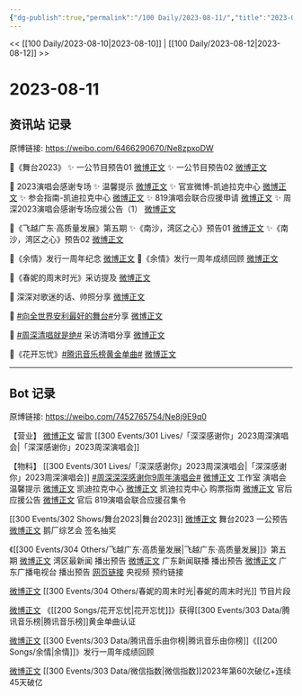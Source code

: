 ```yaml
---
{"dg-publish":true,"permalink":"/100 Daily/2023-08-11/","title":"2023-08-11","created":"2023-08-12T23:33:39.319+08:00","updated":"2023-08-25T13:00:45.936+08:00"}
---
```



<< [[100 Daily/2023-08-10\|2023-08-10]] | [[100 Daily/2023-08-12\|2023-08-12]] >>

# 2023-08-11

## 资讯站 记录

原博链接: https://weibo.com/6466290670/Ne8zpxoDW

🌟《舞台2023》
✨ 一公节目预告01 [微博正文](https://weibo.com/6466290670/4933520374372129)
✨ 一公节目预告02 [微博正文](https://weibo.com/6466290670/4933526480228303)

🌟 2023演唱会感谢专场
✨ 温馨提示 [微博正文](https://weibo.com/6466290670/4933676255675285)
✨ 官宣微博-凯迪拉克中心 [微博正文](https://weibo.com/6466290670/4933528669919449)
✨ 参会指南-凯迪拉克中心 [微博正文](https://weibo.com/6466290670/4933604172107047)
✨ 819演唱会联合应援申请 [微博正文](https://weibo.com/6466290670/4933693942537585)
✨ 周深2023演唱会感谢专场应援公告（1）
[微博正文](https://weibo.com/6466290670/4933602321632837)

🌟《飞越广东·高质量发展》第五期
✨《南沙，湾区之心》预告01 [微博正文](https://weibo.com/6466290670/4933635281260170)
✨《南沙，湾区之心》预告02 [微博正文](https://weibo.com/6466290670/4933682407678199)

🌟《余情》发行一周年纪念 [微博正文](https://weibo.com/6466290670/4933519916668346)
🌟《余情》发行一周年成绩回顾 [微博正文](https://weibo.com/6466290670/4933511625050640)

🌟《春妮的周末时光》采访提及 [微博正文](https://weibo.com/6466290670/4933655758373319)

🌟 深深对歌迷的话、帅照分享 [微博正文](https://weibo.com/6466290670/4933556410780789)

🌟 [#向全世界安利最好的舞台#](https://s.weibo.com/weibo?q=%23%E5%90%91%E5%85%A8%E4%B8%96%E7%95%8C%E5%AE%89%E5%88%A9%E6%9C%80%E5%A5%BD%E7%9A%84%E8%88%9E%E5%8F%B0%23)分享
[微博正文](https://weibo.com/6466290670/4933555743883894)

🌟 [#周深清唱就是绝#](https://s.weibo.com/weibo?q=%23%E5%91%A8%E6%B7%B1%E6%B8%85%E5%94%B1%E5%B0%B1%E6%98%AF%E7%BB%9D%23) 采访清唱分享
[微博正文](https://weibo.com/6466290670/4933556810288225)

🌟《花开忘忧》[#腾讯音乐榜黄金单曲#](https://s.weibo.com/weibo?q=%23%E8%85%BE%E8%AE%AF%E9%9F%B3%E4%B9%90%E6%A6%9C%E9%BB%84%E9%87%91%E5%8D%95%E6%9B%B2%23)
[微博正文](https://weibo.com/6466290670/4933553404250184)

---
## Bot 记录

原博链接: https://weibo.com/7452765754/Ne8j9E9q0

【营业】
[微博正文](https://weibo.com/1736988591/4933301296702241) 留言 [[300 Events/301 Lives/「深深感谢你」2023周深演唱会\|「深深感谢你」2023周深演唱会]]

【物料】
[[300 Events/301 Lives/「深深感谢你」2023周深演唱会\|「深深感谢你」2023周深演唱会]]
[#周深深深感谢你9周年演唱会#](https://s.weibo.com/weibo?q=%23%E5%91%A8%E6%B7%B1%E6%B7%B1%E6%B7%B1%E6%84%9F%E8%B0%A2%E4%BD%A09%E5%91%A8%E5%B9%B4%E6%BC%94%E5%94%B1%E4%BC%9A%23)
[微博正文](http://weibo.com/7478855230/Ne7Kevyjh) 工作室 演唱会温馨提示
[微博正文](http://weibo.com/1768956530/Ne37xfxGN) 凯迪拉克中心
[微博正文](http://weibo.com/1768956530/Ne5Nxh1JD) 凯迪拉克中心 购票指南
[微博正文](http://weibo.com/5248300719/Ne5XoDgUY) 官后应援公告
[微博正文](https://weibo.com/5248300719/4933691056328674) 官后 819演唱会联合应援召集令

[[300 Events/302 Shows/舞台2023\|舞台2023]]
[微博正文](http://weibo.com/7837775023/Ne3Xe7Or0) 舞台2023 一公预告
[微博正文](http://weibo.com/6196552222/NdXYGupeD) 鹅厂综艺会 签名抽奖

《[[300 Events/304 Others/飞越广东·高质量发展\|飞越广东·高质量发展]]》第五期
[微博正文](http://weibo.com/1747522104/Ne6S7uABh) 湾区最新闻 播出预告
[微博正文](https://weibo.com/1887724290/4933649365731252) 广东新闻联播 播出预告
[微博正文](https://weibo.com/1726426884/4933678692828009) 广东广播电视台 播出预告
[网页链接](https://weibo.cn/sinaurl?u=https%3A%2F%2Fyspapp.cn%2F1jvI) 央视频 预约链接

[微博正文](http://weibo.com/2851274495/Ne7rVxyT9) [[300 Events/304 Others/春妮的周末时光\|春妮的周末时光]] 节目片段

[微博正文](http://weibo.com/6573096128/Ne4O2vO3G) 《[[200 Songs/花开忘忧\|花开忘忧]]》获得[[300 Events/303 Data/腾讯音乐榜\|腾讯音乐榜]]黄金单曲认证

[微博正文](http://weibo.com/6733257358/Ne3qNDcsE) [[300 Events/303 Data/腾讯音乐由你榜\|腾讯音乐由你榜]]《[[200 Songs/余情\|余情]]》发行一周年成绩回顾

[微博正文](http://weibo.com/2645753453/Ne1XYosO7) [[300 Events/303 Data/微信指数\|微信指数]]2023年第60次破亿+连续45天破亿
